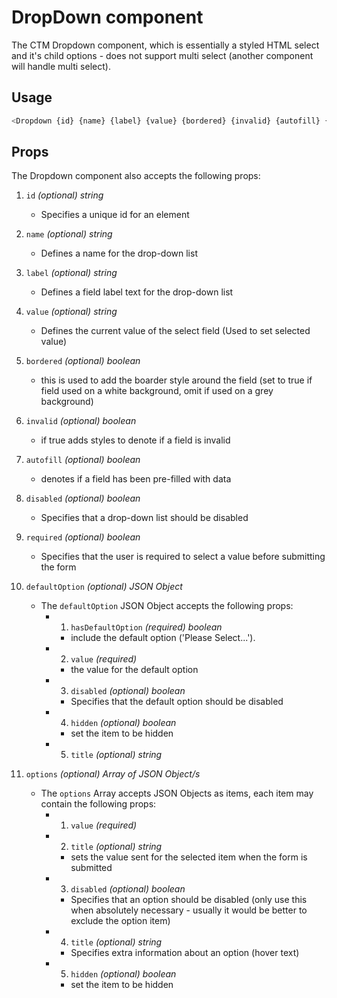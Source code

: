 # DropDown component
The CTM Dropdown component, which is essentially a styled HTML select and it's child options - does not support multi select (another component will handle multi select).

## Usage
~~~js
<Dropdown {id} {name} {label} {value} {bordered} {invalid} {autofill} {disabled} {required} {defaultOption} {options} />
~~~

## Props
The Dropdown component also accepts the following props:

1. `id` *(optional) string*
    * Specifies a unique id for an element

2. `name` *(optional) string*
    * Defines a name for the drop-down list

3. `label` *(optional) string*
    * Defines a field label text for the drop-down list

4. `value` *(optional) string*
    * Defines the current value of the select field (Used to set selected value)

5. `bordered` *(optional) boolean*
    * this is used to add the boarder style around the field (set to true if field used on a white background, omit if used on a grey background)

6. `invalid` *(optional) boolean*
    * if true adds styles to denote if a field is invalid
    
7. `autofill` *(optional) boolean*
    * denotes if a field has been pre-filled with data
    
8. `disabled` *(optional) boolean*
    * Specifies that a drop-down list should be disabled
    
9. `required` *(optional) boolean*
    * Specifies that the user is required to select a value before submitting the form
    
10. `defaultOption` *(optional) JSON Object*
    * The `defaultOption` JSON Object accepts the following props:
        - 1. `hasDefaultOption` *(required) boolean*
            * include the default option ('Please Select...').
        - 2. `value` *(required) <TYPE>*
            * the value for the default option
        - 3. `disabled` *(optional) boolean*
            * Specifies that the default option should be disabled
        - 4. `hidden` *(optional) boolean*
            * set the item to be hidden
        - 5. `title` *(optional) string*
            

11. `options` *(optional) Array of JSON Object/s*
    * The `options` Array accepts JSON Objects as items, each item may contain the following props:
        - 1. `value` *(required)*
        - 2. `title` *(optional) string*
            * sets the value sent for the selected item when the form is submitted
        - 3. `disabled` *(optional) boolean*
            * Specifies that an option should be disabled (only use this when absolutely necessary - usually it would be better to exclude the option item)
        - 4. `title` *(optional) string*
            * Specifies extra information about an option (hover text)
        - 5. `hidden` *(optional) boolean*
            * set the item to be hidden
